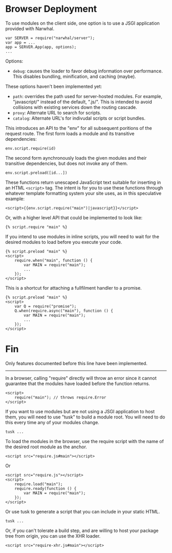 
Browser Deployment
==================

To use modules on the client side, one option is to use a
JSGI application provided with Narwhal.

    var SERVER = require("narwhal/server");
    var app = ...
    app = SERVER.App(app, options);
    ...

Options:

 * `debug`: causes the loader to favor debug information over
   performance.  This disables bundling, minification,
   and caching (maybe).

These options haven't been implemented yet:

 * `path`: overrides the path used for server-hosted modules.
   For example, "javascript/" instead of the default, ".js/".
   This is intended to avoid collisions with existing services
   down the routing cascade.
 * `proxy`: Alternate URL to search for scripts.
 * `catalog`: Alternate URL's for indivudal scripts or
   script bundles.

This introduces an API to the "env" for all subsequent
poritions of the request route.  The first form loads a module
and its transitive dependencies:

    env.script.require(id)

The second form aynchronously loads the given modules and
their transitive dependencies, but does not invoke any
of them.

    env.script.preload([id...])

These functions return unescaped JavaScript text
suitable for inserting in an HTML `<script>` tag.  The intent
is for you to use these functions through whatever template
formatting system your site uses, as in this speculative
example:

    <script>{{env.script.require("main")|javascript}}</script>

Or, with a higher level API that could be implemented to look like:

    {% script.require "main" %}

If you intend to use modules in inline scripts, you will need
to wait for the desired modules to load before you execute
your code.

    {% script.preload "main" %}
    <script>
        require.when("main", function () {
            var MAIN = require("main");
            ...
        });
    </script>

This is a shortcut for attaching a fullfilment handler to a
promise.

    {% script.preload "main" %}
    <script>
        var Q = require("promise");
        Q.when(require.async("main"), function () {
            var MAIN = require("main");
            ...
        });
    </script>


Fin
===

Only features documented before this line have been
implemented.


*****

In a browser, calling "require" directly will throw an
error since it cannot guarantee that the modules have
loaded before the function returns.

    <script>
        require("main"); // throws require.Error
    </script>

If you want to use modules but are not using a JSGI application
to host them, you will need to use "tusk" to build a module
root.  You will need to do this every time any of your
modules change.

    tusk ...

To load the modules in the browser, use the require script
with the name of the desired root module as the anchor.

    <script src="require.js#main"></script>

Or

    <script src="require.js"></script>
    <script>
        require.load("main");
        require.ready(function () {
            var MAIN = require("main");
        });
    </script>

Or use tusk to generate a script that you can include in
your static HTML.

    tusk ...

Or, if you can't tolerate a build step, and are willing to
host your package tree from origin, you can use the XHR loader.

    <script src="require-xhr.js#main"></script>

